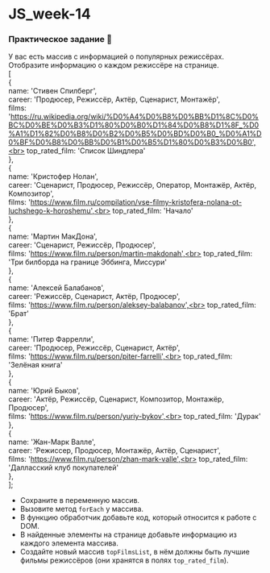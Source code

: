 # JS_week-14
### Практическое задание 💎

У вас есть массив с информацией о популярных режиссёрах. Отобразите информацию о каждом режиссёре на странице. <br>
[<br>
  {<br>
    name: 'Стивен Спилберг',<br>
    career: 'Продюсер, Режиссёр, Актёр, Сценарист, Монтажёр',<br>
    films: 'https://ru.wikipedia.org/wiki/%D0%A4%D0%B8%D0%BB%D1%8C%D0%BC%D0%BE%D0%B3%D1%80%D0%B0%D1%84%D0%B8%D1%8F_%D0%A1%D1%82%D0%B8%D0%B2%D0%B5%D0%BD%D0%B0_%D0%A1%D0%BF%D0%B8%D0%BB%D0%B1%D0%B5%D1%80%D0%B3%D0%B0',<br>
    top_rated_film: 'Список Шиндлера'<br>
  },<br>
  {<br>
    name: 'Кристофер Нолан',<br>
    career: 'Сценарист, Продюсер, Режиссёр, Оператор, Монтажёр, Актёр, Композитор',<br>
    films: 'https://www.film.ru/compilation/vse-filmy-kristofera-nolana-ot-luchshego-k-horoshemu',<br>
    top_rated_film: 'Начало'<br>
  },<br>
  {<br>
    name: 'Мартин МакДона',<br>
    career: 'Сценарист, Режиссёр, Продюсер',<br>
    films: 'https://www.film.ru/person/martin-makdonah',<br>
    top_rated_film: 'Три билборда на границе Эббинга, Миссури'<br>
  },<br>
  {<br>
    name: 'Алексей Балабанов',<br>
    career: 'Режиссёр, Сценарист, Актёр, Продюсер',<br>
    films: 'https://www.film.ru/person/aleksey-balabanov',<br>
    top_rated_film: 'Брат'<br>
  },<br>
  {<br>
    name: 'Питер Фаррелли',<br>
    career: 'Продюсер, Режиссёр, Сценарист, Актёр',<br>
    films: 'https://www.film.ru/person/piter-farrelli',<br>
    top_rated_film: 'Зелёная книга'<br>
  },<br>
  {<br>
    name: 'Юрий Быков',<br>
    career: 'Актёр, Режиссёр, Сценарист, Композитор, Монтажёр, Продюсер',<br>
    films: 'https://www.film.ru/person/yuriy-bykov',<br>
    top_rated_film: 'Дурак'<br>
  },<br>
  {<br>
    name: 'Жан-Марк Валле',<br>
    career: 'Режиссер, Продюсер, Монтажёр, Актёр, Сценарист',<br>
    films: 'https://www.film.ru/person/zhan-mark-valle',<br>
    top_rated_film: 'Далласский клуб покупателей'<br>
  },<br>
];<br>
- Сохраните в переменную массив.
- Вызовите метод `forEach` у массива.
- В функцию обработчик добавьте код, который относится к работе с DOM.
- В найденные элементы на странице добавьте информацию из каждого элемента массива.
- Создайте новый массив `topFilmsList`, в нём должны быть лучшие фильмы режиссёров (они хранятся в полях `top_rated_film`).
